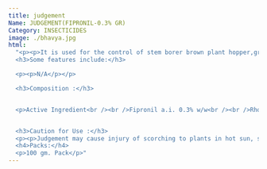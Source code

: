 ```yaml
---
title: judgement
Name: JUDGEMENT(FIPRONIL-0.3% GR)
Category: INSECTICIDES
image: ./bhavya.jpg
html:
  "<p><p>It is used for the control of stem borer brown plant hopper,green leaf hopper,rice leaf folder,gallmidge,white backed plant hopper and whorl maggot of paddy and early shoot borer and root borer in sugarcane.</p></p>
  <h3>Some features include:</h3>

  <p><p>N/A</p></p>

  <h3>Composition :</h3>


  <p>Active Ingredient<br /><br />Fipronil a.i. 0.3% w/w<br /><br />Rhodamine Dye 0.2% w/w<br /><br />Sodium ligno sulphonate (Binder) 5.0%. w/w<br /><br />Sand (Carrier) Q.S. w/w</p>


  <h3>Caution for Use :</h3>
  <p><p>Judgement may cause injury of scorching to plants in hot sun, so spraying should be done in morning or evening .Avoid spray getting into eyes or nose, Wear protective clothing rubber gloves, face shield and dust mask.<br /><br />Do not eat,drink or smoke while spray .Wash hands and body parts exposed to during with soap and water.<br /><br />Keep for away from children , animal feed, food stuff, Store in cool and dry place. Destory empty containers .Do not use empty containers for storage of food,grains and animal feed.<br />Symptoms of poisoning :<br /><br />Please see enclosed Leaflet.<br />Antidote<br /><br />No specific antidote is known. Treat Symptomatically.</p></p>
  <h4>Packs:</h4>
  <p>100 gm. Pack</p>"
---
```

